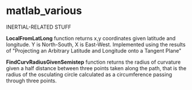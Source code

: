 # matlab_various

INERTIAL-RELATED STUFF


**LocalFromLatLong** function returns x,y coordinates given latitude and longitude. Y is North-South, X is East-West. Implemented using the results of "Projecting an Arbitrary Latitude and Longitude onto a Tangent Plane"


**FindCurvRadiusGivenSemistep** function returns the radius of curvature given a half distance between three points taken along the path, that is the radius of the osculating circle calculated as a circumference passing through three points.

